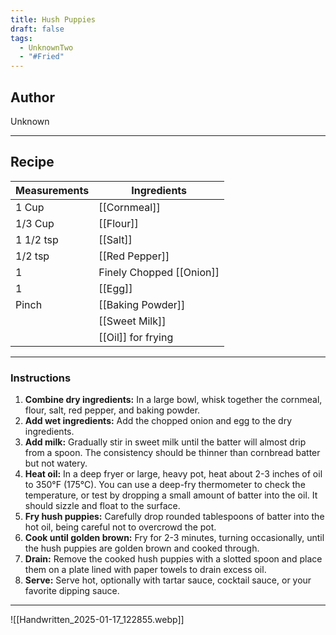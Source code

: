 ```yaml
---
title: Hush Puppies
draft: false
tags:
  - UnknownTwo
  - "#Fried"
---
```

## Author
Unknown
___
## Recipe

| Measurements | Ingredients               |
| :----------- | ------------------------- |
|1 Cup|[[Cornmeal]]|
|1/3 Cup|[[Flour]]|
|1 1/2 tsp|[[Salt]]|
|1/2 tsp|[[Red Pepper]]|
|1|Finely Chopped [[Onion]]|
|1|[[Egg]]|
|Pinch|[[Baking Powder]]|
||[[Sweet Milk]]|
||[[Oil]] for frying|
___
### Instructions
1. **Combine dry ingredients:** In a large bowl, whisk together the cornmeal, flour, salt, red pepper, and baking powder.
2. **Add wet ingredients:** Add the chopped onion and egg to the dry ingredients.
3. **Add milk:** Gradually stir in sweet milk until the batter will almost drip from a spoon. The consistency should be thinner than cornbread batter but not watery.
4. **Heat oil:** In a deep fryer or large, heavy pot, heat about 2-3 inches of oil to 350°F (175°C). You can use a deep-fry thermometer to check the temperature, or test by dropping a small amount of batter into the oil. It should sizzle and float to the surface.
5. **Fry hush puppies:** Carefully drop rounded tablespoons of batter into the hot oil, being careful not to overcrowd the pot.
6. **Cook until golden brown:** Fry for 2-3 minutes, turning occasionally, until the hush puppies are golden brown and cooked through.
7. **Drain:** Remove the cooked hush puppies with a slotted spoon and place them on a plate lined with paper towels to drain excess oil.
8. **Serve:** Serve hot, optionally with tartar sauce, cocktail sauce, or your favorite dipping sauce.
___
![[Handwritten_2025-01-17_122855.webp]]